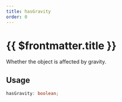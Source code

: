 ```yaml
---
title: hasGravity
order: 0
---
```


# {{ $frontmatter.title }}

Whether the object is affected by gravity. 

## Usage

```ts
hasGravity: boolean;
```
